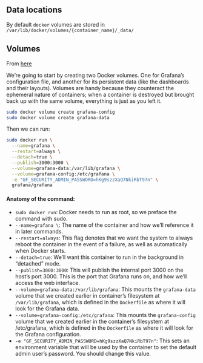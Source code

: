 ## Data locations

By default `docker` volumes are stored in `/var/lib/docker/volumes/{container_name}/_data/`

## Volumes
From [here](https://brooks.sh/2018/06/03/monitoring-your-home-lab-with-grafana-in-docker/)

We’re going to start by creating two Docker volumes. One for Grafana’s configuration file, and another for its persistent data (like the dashboards and their layouts). Volumes are handy because they counteract the ephemeral nature of containers; when a container is destroyed but brought back up with the same volume, everything is just as you left it.
```bash
sudo docker volume create grafana-config
sudo docker volume create grafana-data
```

Then we can run:
```bash
sudo docker run \
  --name=grafana \
  --restart=always \
  --detach=true \
  --publish=3000:3000 \
  --volume=grafana-data:/var/lib/grafana \
  --volume=grafana-config:/etc/grafana \
  -e "GF_SECURITY_ADMIN_PASSWORD=hKg9szzXaQ7NkiRbT97n" \
  grafana/grafana
  ```
#### Anatomy of the command:
- `sudo docker run`: Docker needs to run as root, so we preface the command with sudo.
- `--name=grafana \`: The name of the container and how we’ll reference it in later commands.
- `--restart=always`: This flag denotes that we want the system to always reboot the container in the event of a failure, as well as automatically when Docker starts.
- `--detach=true`: We’ll want this container to run in the background in “detached” mode.
- `--publish=3000:3000`: This will publish the internal port 3000 on the host’s port 3000. This is the port that Grafana runs on, and how we’ll access the web interface.
- `--volume=grafana-data:/var/lib/grafana`: This mounts the `grafana-data` volume that we created earlier in container’s filesystem at `/var/lib/grafana`, which is defined in the `Dockerfile` as where it will look for the Grafana data.
- `--volume=grafana-config:/etc/grafana`: This mounts the `grafana-config` volume that we created earlier in the container’s filesystem at /etc/grafana, which is defined in the `Dockerfile` as where it will look for the Grafana configuration.
- `-e "GF_SECURITY_ADMIN_PASSWORD=hKg9szzXaQ7NkiRbT97n"`: This sets an environment variable that will be used by the container to set the default admin user’s password. You should change this value.
